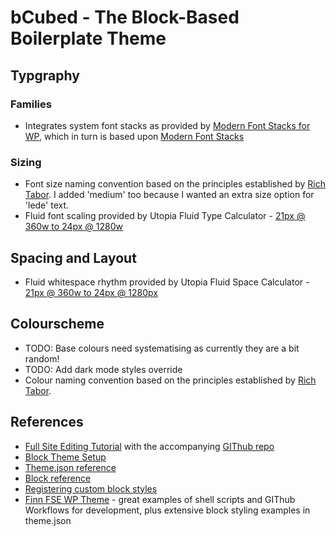 # bCubed - The Block-Based Boilerplate Theme

## Typgraphy
### Families
- Integrates system font stacks as provided by [Modern Font Stacks for WP](https://github.com/LittleBigThing/Modern-Font-Stacks-for-WP), which in turn is based upon [Modern Font Stacks](https://github.com/system-fonts/modern-font-stacks)

### Sizing
- Font size naming convention based on the principles established by [Rich Tabor](https://richtabor.com/standardizing-theme-json-font-sizes/). I added 'medium' too because I wanted an extra size option for 'lede' text.
- Fluid font scaling provided by Utopia Fluid Type Calculator - [21px @ 360w to 24px @ 1280w](https://utopia.fyi/type/calculator/?c=360,21,1.2,1280,24,1.25,5,2,&s=0.75|0.5|0.25,1.5|2|3|4|6|8,s-l|4xs-xs|xs-m&g=s,l,xl,12)

## Spacing and Layout
- Fluid whitespace rhythm provided by Utopia Fluid Space Calculator - [21px @ 360w to 24px @ 1280px](https://utopia.fyi/space/calculator/?c=360,21,1.2,1280,24,1.25,5,2,&s=0.75|0.5|0.25|0,1.5|2|3|4|6|8,s-l|4xs-xs|xs-m&g=s,l,xl,12)

## Colourscheme
- TODO: Base colours need systematising as currently they are a bit random!
- TODO: Add dark mode styles override
- Colour naming convention based on the principles established by [Rich Tabor](https://richtabor.com/standardizing-theme-json-colors/).


## References
- [Full Site Editing Tutorial](https://fullsiteediting.com/lessons/creating-block-based-themes/) with the accompanying [GIThub repo](https://github.com/carolinan/fullsiteediting)
- [Block Theme Setup](https://developer.wordpress.org/themes/block-themes/block-theme-setup/)
- [Theme.json reference](https://developer.wordpress.org/block-editor/how-to-guides/themes/theme-json/)
- [Block reference](https://fullsiteediting.com/block-reference/)
- [Registering custom block styles](https://fullsiteediting.com/lessons/custom-block-styles/)
- [Finn FSE WP Theme](https://github.com/fabian-kaegy-org/finn) - great examples of shell scripts and GIThub Workflows for development, plus extensive block styling examples in theme.json
